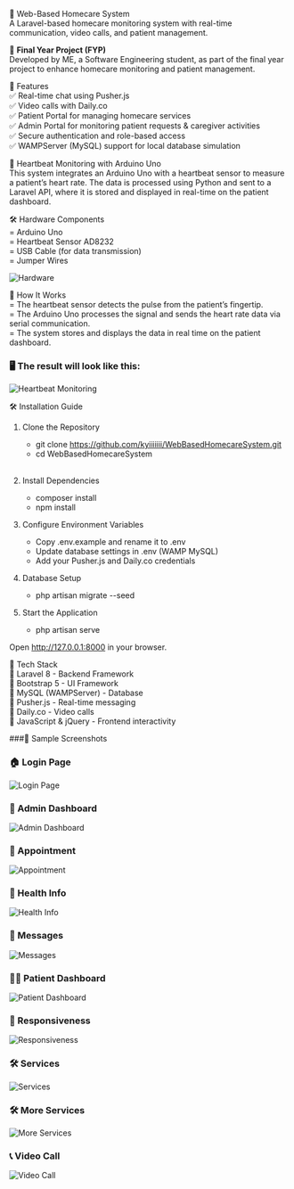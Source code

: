🏥 Web-Based Homecare System<br>
A Laravel-based homecare monitoring system with real-time communication, video calls, and patient management.<br>

📌 **Final Year Project (FYP)**  <br>
Developed by ME, a Software Engineering student, as part of the final year project to enhance homecare monitoring and patient management.<br>

🚀 Features<br>
✅ Real-time chat using Pusher.js<br>
✅ Video calls with Daily.co<br>
✅ Patient Portal for managing homecare services<br>
✅ Admin Portal for monitoring patient requests & caregiver activities<br>
✅ Secure authentication and role-based access<br>
✅ WAMPServer (MySQL) support for local database simulation<br>

💓 Heartbeat Monitoring with Arduino Uno<br>
This system integrates an Arduino Uno with a heartbeat sensor to measure a patient’s heart rate. The data is processed using Python and sent to a Laravel API, where it is stored and displayed in real-time on the patient dashboard.<br>

🛠️ Hardware Components<br>
= Arduino Uno<br>
= Heartbeat Sensor AD8232 <br>
= USB Cable (for data transmission)<br>
= Jumper Wires<br>

![Hardware](screenshots/arduino.png)

🔗 How It Works<br>
= The heartbeat sensor detects the pulse from the patient’s fingertip.<br>
= The Arduino Uno processes the signal and sends the heart rate data via serial communication.<br>
= The system stores and displays the data in real time on the patient dashboard.<br>

### 🖥️ The result will look like this:
![Heartbeat Monitoring](screenshots/heartbeat.png)



🛠️ Installation Guide<br>
1. Clone the Repository<br>
   - git clone https://github.com/kyiiiiiii/WebBasedHomecareSystem.git<br>
   - cd WebBasedHomecareSystem</li><br>
    
2. Install Dependencies<br>
   - composer install<br>
   - npm install<br>

3. Configure Environment Variables<br>
   - Copy .env.example and rename it to .env<br>
   - Update database settings in .env (WAMP MySQL)<br>
   - Add your Pusher.js and Daily.co credentials<br>

4. Database Setup<br>
   - php artisan migrate --seed<br>

5. Start the Application<br>
   - php artisan serve<br>

Open http://127.0.0.1:8000 in your browser.

📜 Tech Stack<br>
🔹 Laravel 8 - Backend Framework<br>
🔹 Bootstrap 5 - UI Framework<br>
🔹 MySQL (WAMPServer) - Database<br>
🔹 Pusher.js - Real-time messaging<br>
🔹 Daily.co - Video calls<br>
🔹 JavaScript & jQuery - Frontend interactivity<br>

###📸 Sample Screenshots

### 🏠 Login Page  
![Login Page](screenshots/LoginPage.png)  

### 🔹 Admin Dashboard  
![Admin Dashboard](screenshots/admin%20dashboard.png)  

### 📅 Appointment  
![Appointment](screenshots/appintment.png)  

### 🏥 Health Info  
![Health Info](screenshots/healthinfo.png)  

### 💬 Messages  
![Messages](screenshots/message.png)  

### 🧑‍⚕️ Patient Dashboard  
![Patient Dashboard](screenshots/patientDashboard.png)  

### 📏 Responsiveness  
![Responsiveness](screenshots/responsiveness.png)  

### 🛠️ Services  
![Services](screenshots/services.png)  

### 🛠️ More Services  
![More Services](screenshots/services2.png)  

### 📞 Video Call  
![Video Call](screenshots/videocall.png)  



